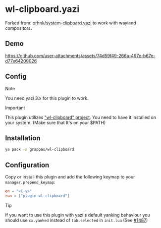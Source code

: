 # wl-clipboard.yazi

Forked from: [orhnk/system-clipboard.yazi](https://github.com/orhnk/system-clipboard.yazi) to work with wayland compositors.

## Demo

<https://github.com/user-attachments/assets/74d59f49-266a-497e-b67e-d77e64209026>

## Config

> [!NOTE]
> You need yazi 3.x for this plugin to work.

> [!Important]
> This plugin utilizes ["wl-clipboard" project](https://github.com/bugaevc/wl-clipboard).
> You need to have it installed on your system. (Make sure that It's on your $PATH)

## Installation

```bash
ya pack -a grappas/wl-clipboard
```

## Configuration

Copy or install this plugin and add the following keymap to your `manager.prepend_keymap`:

```toml
on = "<C-y>"
run = ["plugin wl-clipboard"]
```

> [!Tip]
> If you want to use this plugin with yazi's default yanking behaviour you should use `cx.yanked` instead of `tab.selected` in `init.lua` (See [#1487](https://github.com/sxyazi/yazi/issues/1487))
